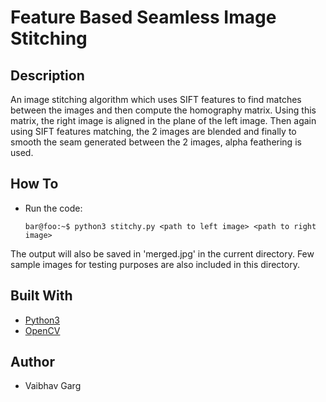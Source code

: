 # Feature Based Seamless Image Stitching

## Description

An image stitching algorithm which uses SIFT features to find matches between the images and then compute the homography matrix. Using this matrix, the right image is aligned in the plane of the left image. Then again using SIFT features matching, the 2 images are blended and finally to smooth the seam generated between the 2 images, alpha feathering is used.

## How To

* Run the code: 	
	```console
	bar@foo:~$ python3 stitchy.py <path to left image> <path to right image>
	```
The output will also be saved in 'merged.jpg' in the current directory. Few sample images for testing purposes are also included in this directory.

## Built With

* [Python3](https://www.python.org/download/releases/3.0/)
* [OpenCV](https://docs.opencv.org/3.0-beta/index.html)

## Author

* Vaibhav Garg

